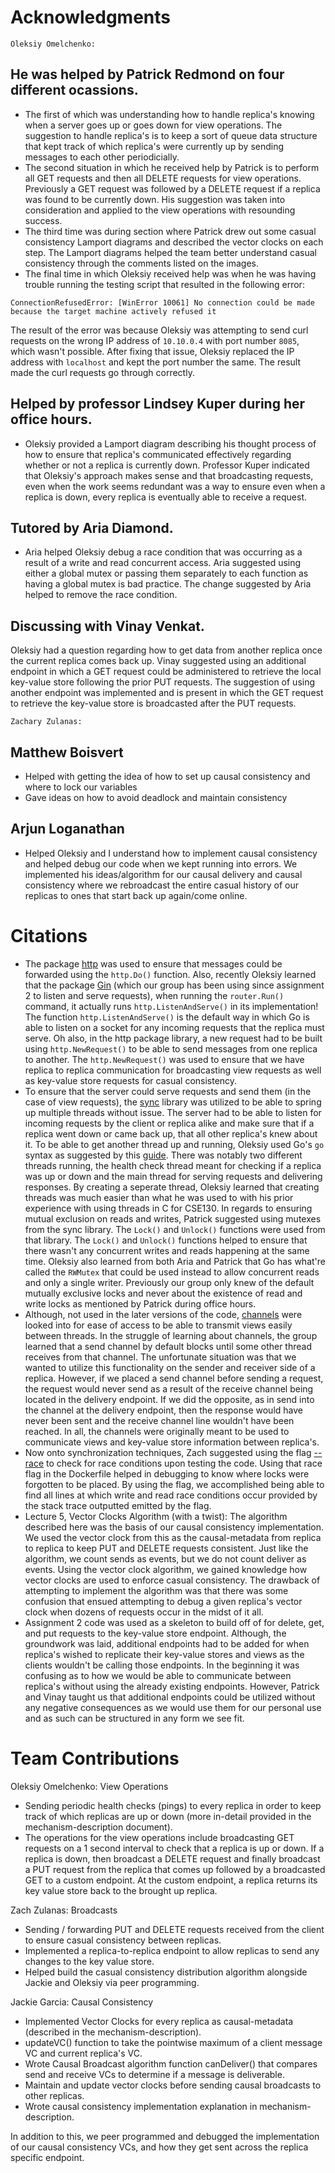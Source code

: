 # Acknowledgments

`Oleksiy Omelchenko:`
## He was helped by Patrick Redmond on four different ocassions. 
- The first of which was understanding how to handle replica's knowing when a server goes up or goes down for view operations. The suggestion to handle replica's is to keep a sort of queue data structure that kept track of which replica's were currently up by sending messages to each other periodicially.
- The second situation in which he received help by Patrick is to perform all GET requests and then all DELETE requests for view operations. Previously a GET request was followed by a DELETE request if a replica was found to be currently down. His suggestion was taken into consideration and applied to the view operations with resounding success.
- The third time was during section where Patrick drew out some casual consistency Lamport diagrams and described the vector clocks on each step. The Lamport diagrams helped the team better understand casual consistency through the comments listed on the images. 
- The final time in which Oleksiy received help was when he was having trouble running the testing script that resulted in the following error: 
```
ConnectionRefusedError: [WinError 10061] No connection could be made because the target machine actively refused it
``` 
The result of the error was because Oleksiy was attempting to send curl requests on the wrong IP address of `10.10.0.4` with port number `8085`, which wasn't possible. After fixing that issue, Oleksiy replaced the IP address with `localhost` and kept the port number the same. The result made the curl requests go through correctly. 

## Helped by professor Lindsey Kuper during her office hours.
- Oleksiy provided a Lamport diagram describing his thought process of how to ensure that replica's communicated effectively regarding whether or not a replica is currently down. Professor Kuper indicated that Oleksiy's approach makes sense and that broadcasting requests, even when the work seems redundant was a way to ensure even when a replica is down, every replica is eventually able to receive a request. 

## Tutored by Aria Diamond.
- Aria helped Oleksiy debug a race condition that was occurring as a result of a write and read concurrent access. Aria suggested using either a global mutex or passing them separately to each function as having a global mutex is bad practice. The change suggested by Aria helped to remove the race condition.

## Discussing with Vinay Venkat.
Oleksiy had a question regarding how to get data from another replica once the current replica comes back up. Vinay suggested using an additional endpoint in which a GET request could be administered to retrieve the local key-value store following the prior PUT requests. The suggestion of using another endpoint was implemented and is present in which the GET request to retrieve the key-value store is broadcasted after the PUT requests. 

`Zachary Zulanas:`

## Matthew Boisvert
* Helped with getting the idea of how to set up causal consistency and where to lock our variables
* Gave ideas on how to avoid deadlock and maintain consistency

## Arjun Loganathan
* Helped Oleksiy and I understand how to implement causal consistency and helped debug our code when we kept running into errors. We implemented his ideas/algorithm for our causal delivery and causal consistency where we rebroadcast the entire casual history of our replicas to ones that start back up again/come online.

# Citations
- The package [http](https://golang.org/pkg/net/http/) was used to ensure that messages could be forwarded using the `http.Do()` function. Also, recently Oleksiy learned that the package [Gin](https://github.com/gin-gonic/gin) (which our group has been using since assignment 2 to listen and serve requests), when running the `router.Run()` command, it actually runs `http.ListenAndServe()` in its implementation! The function `http.ListenAndServe()` is the default way in which Go is able to listen on a socket for any incoming requests that the replica must serve. Oh also, in the http package library, a new request had to be built using `http.NewRequest()` to be able to send messages from one replica to another. The `http.NewRequest()` was used to ensure that we have replica to replica communication for broadcasting view requests as well as key-value store requests for casual consistency. 
- To ensure that the server could serve requests and send them (in the case of view requests), the [sync](https://golang.org/pkg/sync/) library was utilized to be able to spring up multiple threads without issue. The server had to be able to listen for incoming requests by the client or replica alike and make sure that if a replica went down or came back up, that all other replica's knew about it. To be able to get another thread up and running, Oleksiy used Go's `go` syntax as suggested by this [guide](https://golangbyexample.com/goroutines-golang/). There was notably two different threads running, the health check thread meant for checking if a replica was up or down and the main thread for serving requests and delivering responses. By creating a seperate thread, Oleksiy learned that creating threads was much easier than what he was used to with his prior experience with using threads in C for CSE130. In regards to ensuring mutual exclusion on reads and writes, Patrick suggested using mutexes from the sync library. The `Lock()` and `Unlock()` functions were used from that library. The `Lock()` and `Unlock()` functions helped to ensure that there wasn't any concurrent writes and reads happening at the same time. Oleksiy also learned from both Aria and Patrick that Go has what're called the `RWMutex` that could be used instead to allow concurrent reads and only a single writer. Previously our group only knew of the default mutually exclusive locks and never about the existence of read and write locks as mentioned by Patrick during office hours.
- Although, not used in the later versions of the code, [channels](https://golangbot.com/channels/) were looked into for ease of access to be able to transmit views easily between threads. In the struggle of learning about channels, the group learned that a send channel by default blocks until some other thread receives from that channel. The unfortunate situation was that we wanted to utilize this functionality on the sender and receiver side of a replica. However, if we placed a send channel before sending a request, the request would never send as a result of the receive channel being located in the delivery endpoint. If we did the opposite, as in send into the channel at the delivery endpoint, then the response would have never been sent and the receive channel line wouldn't have been reached. In all, the channels were originally meant to be used to communicate views and key-value store information between replica's.   
- Now onto synchronization techniques, Zach suggested using the flag [--race](https://golang.org/doc/articles/race_detector) to check for race conditions upon testing the code. Using that race flag in the Dockerfile helped in debugging to know where locks were forgotten to be placed. By using the flag, we accomplished being able to find all lines at which write and read race conditions occur provided by the stack trace outputted emitted by the flag. 
- Lecture 5, Vector Clocks Algorithm (with a twist): The algorithm described here was the basis of our causal consistency implementation. We used the vector clock from this as the causal-metadata from replica to replica to keep PUT and DELETE requests consistent. Just like the algorithm, we count sends as events, but we do not count deliver as events. Using the vector clock algorithm, we gained knowledge how vector clocks are used to enforce casual consistency. The drawback of attempting to implement the algorithm was that there was some confusion that ensued attempting to debug a given replica's vector clock when dozens of requests occur in the midst of it all.
- Assignment 2 code was used as a skeleton to build off of for delete, get, and put requests to the key-value store endpoint. Although, the groundwork was laid, additional endpoints had to be added for when replica's wished to replicate their key-value stores and views as the clients wouldn't be calling those endpoints. In the beginning it was confusing as to how we would be able to communicate between replica's without using the already existing endpoints. However, Patrick and Vinay taught us that additional endpoints could be utilized without any negative consequences as we would use them for our personal use and as such can be structured in any form we see fit.   

# Team Contributions

Oleksiy Omelchenko: View Operations
- Sending periodic health checks (pings) to every replica in order to keep track of which replicas are up or down (more in-detail provided in the mechanism-description document).
- The operations for the view operations include broadcasting GET requests on a 1 second interval to check that a replica is up or down. If a replica is down, then broadcast a DELETE request and finally broadcast a PUT request from the replica that comes up followed by a broadcasted GET to a custom endpoint. At the custom endpoint, a replica returns its key value store back to the brought up replica. 

Zach Zulanas: Broadcasts
- Sending / forwarding PUT and DELETE requests received from the client to ensure casual consistency between replicas.
- Implemented a replica-to-replica endpoint to allow replicas to send any changes to the key value store.
- Helped build the casual consistency distribution algorithm alongside Jackie and Oleksiy via peer programming. 

Jackie Garcia: Causal Consistency
- Implemented Vector Clocks for every replica as causal-metadata (described in the mechanism-description).
- updateVC() function to take the pointwise maximum of a client message VC and current replica's VC.
- Wrote Causal Broadcast algorithm function canDeliver() that compares send and receive VCs to determine if a message is deliverable.
- Maintain and update vector clocks before sending causal broadcasts to other replicas.
- Wrote causal consistency implementation explanation in mechanism-description.

In addition to this, we peer programmed and debugged the implementation of our causal consistency VCs, and how they get sent across the replica specific endpoint.
